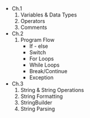 - Ch.1
    1. Variables & Data Types
    2. Operators
    3. Comments
- Ch.2
    1. Program Flow
        - If - else
        - Switch
        - For Loops
        - While Loops
        - Break/Continue
        - Exception
- Ch.3
    1. String & String Operations
    2. String Formatting
    3. StringBuilder
    4. String Parsing
